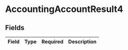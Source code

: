 # AccountingAccountResult4


## Fields

| Field       | Type        | Required    | Description |
| ----------- | ----------- | ----------- | ----------- |